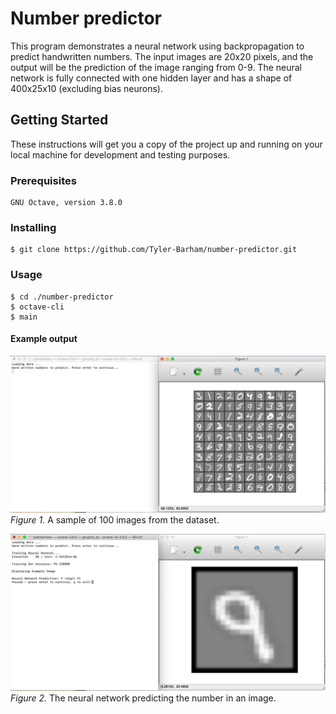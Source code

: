 # Number predictor
This program demonstrates a neural network using backpropagation to predict handwritten numbers. The input images are 20x20 pixels, and the output will be the prediction of the image ranging from 0-9. The neural network is fully connected with one hidden layer and has a shape of 400x25x10 (excluding bias neurons). 

## Getting Started
These instructions will get you a copy of the project up and running on your local machine for development and testing purposes.

### Prerequisites
```
GNU Octave, version 3.8.0
```

### Installing
```
$ git clone https://github.com/Tyler-Barham/number-predictor.git
```

### Usage
```
$ cd ./number-predictor
$ octave-cli
$ main
```

#### Example output
![A screenshot of part of dataset](screenshot1.png)
_Figure 1._ A sample of 100 images from the dataset.

![A screenshot of the neural network predicting a number](screenshot2.png)
_Figure 2._ The neural network predicting the number in an image.
